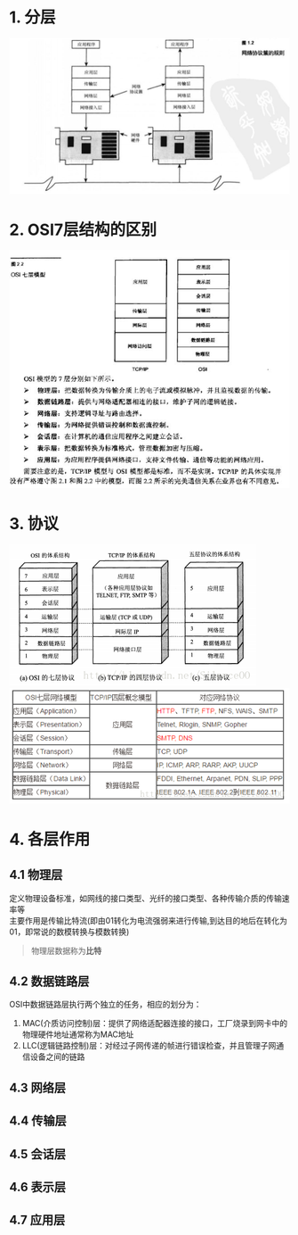 # 1. 分层
![TCP/IP分层](./images/1.JPG)  

# 2. OSI7层结构的区别
![OSIVSTCP/IP](./images/2.JPG)  

# 3. 协议
![OSIVSTCP/IP](./images/3.png)  
![OSIVSTCP/IP](./images/4.png)  

# 4. 各层作用
## 4.1 物理层
定义物理设备标准，如网线的接口类型、光纤的接口类型、各种传输介质的传输速率等            
主要作用是传输比特流(即由01转化为电流强弱来进行传输,到达目的地后在转化为01，即常说的数模转换与模数转换)       
> 物理层数据称为**比特**

## 4.2 数据链路层
OSI中数据链路层执行两个独立的任务，相应的划分为：    
1. MAC(介质访问控制)层：提供了网络适配器连接的接口，工厂烧录到网卡中的物理硬件地址通常称为MAC地址
2. LLC(逻辑链路控制)层：对经过子网传递的帧进行错误检查，并且管理子网通信设备之间的链路

## 4.3 网络层

## 4.4 传输层

## 4.5 会话层

## 4.6 表示层

## 4.7 应用层